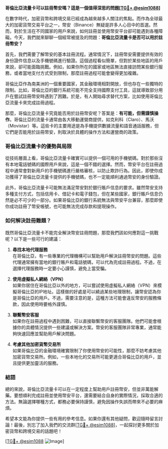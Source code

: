 **哥倫比亞流量卡可以註冊幣安嗎？這是一個值得深思的問題[[TG💪+ @esim1088](https://t.me/s/esim1088)]**

在數字時代，加密貨幣和跨境交易已經成為越來越多人關注的焦點。而作為全球最大的加密貨幣交易平台之一，幣安（Binance）無疑是許多人心目中的首選。然而，對於生活在不同國家的用戶來說，如何註冊並使用幣安平台卻可能遇到各種障礙。今天，我們就來聊聊一個經常被提及的問題：**哥倫比亞流量卡是否可以用於註冊幣安？**

首先，我們需要了解幣安的基本註冊流程。通常情況下，註冊幣安需要提供有效的身份證件信息以及手機號碼進行驗證。這個過程看似簡單，但對於某些地區的用戶來說，卻可能面臨挑戰。例如，如果你所在的國家或地區無法直接訪問某些銀行服務，或者當地支付方式受到限制，那麼註冊過程可能會變得更加複雜。

哥倫比亞作為南美洲的一個重要國家，其金融環境相對開放，但也存在一些獨特的限制。比如，哥倫比亞的銀行系統可能不完全支持國際支付工具，這就導致部分用戶在嘗試註冊幣安時遇到了困難。於是，有人開始尋求替代方案，比如使用哥倫比亞流量卡來完成註冊過程。

那麼，哥倫比亞流量卡究竟能否用於註冊幣安呢？答案是：**有可能，但需謹慎操作**。哥倫比亞的流量卡通常由各大移動運營商提供，如克利科（Claro）、馬沃（Movistar）等。這些卡的主要用途是為手機提供數據流量和語音通話服務，但它們是否能用於註冊幣安，則取決於具體的操作方法和運營商的政策。

### 哥倫比亞流量卡的優勢與局限

從技術層面上看，哥倫比亞流量卡確實可以提供一個可用的手機號碼。對於那些沒有本地電話號碼的國際用戶來說，這是一個不錯的選擇。然而，幣安平台在註冊過程中通常會對新用戶的手機號碼進行嚴格審核，以防止欺詐行為。因此，即使你成功獲得了哥倫比亞流量卡提供的手機號碼，也不一定能順利通過幣安的身份驗證。

此外，哥倫比亞流量卡可能無法滿足幣安對於銀行賬戶信息的要求。雖然幣安支持多種支付方式，包括信用卡、借記卡和電子錢包，但在某些國家，銀行賬戶信息仍然是必不可少的一部分。如果哥倫比亞的銀行系統無法與幣安平台兼容，那麼即使你成功註冊了幣安帳號，也可能無法完成存款和提現操作。

### 如何解決註冊難題？

既然哥倫比亞流量卡不能完全解決幣安註冊問題，那麼我們該如何應對這一挑戰呢？以下是一些可行的建議：

1. **尋找本地代理服務**  
   在哥倫比亞，有一些專業的代理機構可以幫助用戶解決註冊幣安的問題。這些代理通常擁有當地的銀行賬戶和電話號碼，可以代為完成註冊過程。不過，在選擇代理服務時一定要小心謹慎，避免上當受騙。

2. **使用虛擬私人網絡（VPN）**  
   如果你居住在哥倫比亞以外的地方，可以嘗試使用虛擬私人網絡（VPN）來模擬哥倫比亞的IP地址。這樣做的好處是可以繞過某些地理限制，讓幣安認為你是哥倫比亞的用戶。不過，需要注意的是，這種方法可能會違反幣安的服務條款，因此使用時要格外謹慎。

3. **聯繫幣安客服**  
   如果你在註冊過程中遇到困難，可以直接聯繫幣安的客服團隊。他們可能會根據你的具體情況提供一些建議或解決方案。幣安的客服團隊非常專業，通常能夠快速回應並幫助用戶解決問題。

4. **考慮其他加密貨幣交易所**  
   如果哥倫比亞的金融環境確實限制了你使用幣安的可能性，那麼不妨考慮其他加密貨幣交易所。例如，一些本地化的交易所可能更適合哥倫比亞的用戶，並且提供更加靈活的服務。

### 結語

總的來說，哥倫比亞流量卡可以在一定程度上幫助用戶註冊幣安，但並非萬能解藥。要想順利完成註冊並使用幣安平台，還需要結合自身的實際情況，採取合適的方法。無論選擇哪種方式，都務必要保持謹慎，避免因操作失誤而帶來不必要的麻煩。

希望本文能為你提供一些有用的參考信息。如果你還有其他疑問，歡迎隨時留言討論！最後，別忘了加入我們的交流群[[TG💪+ @esim1088](https://t.me/s/esim1088)]，一起探討更多關於加密貨幣和跨境交易的話題吧！

[[TG💪+ @esim1088](https://t.me/s/esim1088) ![Image](https://i.postimg.cc/4NQfJmqS/Snipaste-2025-05-13-00-14-12.png)]